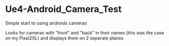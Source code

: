 # Ue4-Android_Camera_Test
Simple start to using androids cameras

Looks for cameras with "front" and "back" in their names (this was the case on my Pixel2XL) and displays them on 2 seperate planes
